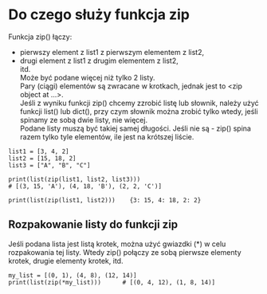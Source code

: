 # Do czego służy funkcja zip  
Funkcja zip() łączy:  
- pierwszy element z list1 z pierwszym elementem z list2,  
- drugi element z list1 z drugim elementem z list2,  
itd.  
Może być podane więcej niż tylko 2 listy.  
Pary (ciągi) elementów są zwracane w krotkach, jednak jest to <zip object at ...>.   
Jeśli z wyniku funkcji zip() chcemy zzrobić listę lub słownik, należy użyć funkcji list() lub dict(), przy czym słownik można zrobić tylko wtedy, jeśli spinamy ze sobą dwie listy, nie więcej.  
Podane listy muszą być takiej samej długości. Jeśli nie są - zip() spina razem tylko tyle elementów, ile jest na krótszej liście.  
   
```
list1 = [3, 4, 2]
list2 = [15, 18, 2]
list3 = ["A", "B", "C"]

print(list(zip(list1, list2, list3)))
# [(3, 15, 'A'), (4, 18, 'B'), (2, 2, 'C')]

print(list(zip(list1, list2)))    {3: 15, 4: 18, 2: 2}
```

## Rozpakowanie listy do funkcji zip  
Jeśli podana lista jest listą krotek, można użyć gwiazdki (*) w celu rozpakowania tej listy. Wtedy zip() połączy ze sobą pierwsze elementy krotek, drugie elementy krotek, itd.  
  
```
my_list = [(0, 1), (4, 8), (12, 14)]
print(list(zip(*my_list)))      # [(0, 4, 12), (1, 8, 14)]
```
